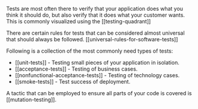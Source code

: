 Tests are most often there to verify that your application does what you think it should do, but also verify that it does what your customer wants. This is commonly visualized using the [[testing-quadrant]]

There are certain rules for tests that can be considered almost universal that should always be followed. [[universal-rules-for-software-tests]]

Following is a collection of the most commonly need types of tests:

- [[unit-tests]] - Testing small pieces of your application in isolation.
- [[acceptance-tests]] - Testing of business cases.
- [[nonfunctional-acceptance-tests]] - Testing of technology cases.
- [[smoke-tests]] - Test success of deployment.

A tactic that can be employed to ensure all parts of your code is covered is [[mutation-testing]].